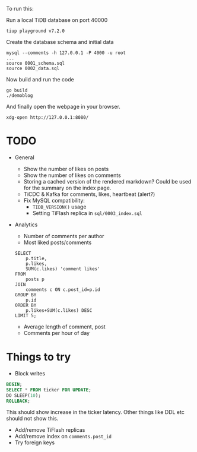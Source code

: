 To run this:

Run a local TiDB database on port 40000

```
tiup playground v7.2.0
```

Create the database schema and initial data

```
mysql --comments -h 127.0.0.1 -P 4000 -u root
...
source 0001_schema.sql
source 0002_data.sql
```

Now build and run the code

```
go build
./demoblog
```

And finally open the webpage in your browser.
```
xdg-open http://127.0.0.1:8080/
```

# TODO

- General
    - Show the number of likes on posts
    - Show the number of likes on comments
    - Storing a cached version of the rendered markdown? Could be used for the summary on the index page.
    - TiCDC & Kafka for comments, likes, heartbeat (alert?)
    - Fix MySQL compatibility:
        - `TIDB_VERSION()` usage
        - Setting TiFlash replica in `sql/0003_index.sql`
- Analytics
    - Number of comments per author
    - Most liked posts/comments

    ```
    SELECT
        p.title,
        p.likes,
        SUM(c.likes) 'comment likes'
    FROM
        posts p
    JOIN
        comments c ON c.post_id=p.id
    GROUP BY
        p.id
    ORDER BY
        p.likes+SUM(c.likes) DESC
    LIMIT 5;
    ```
    - Average length of comment, post
    - Comments per hour of day


# Things to try

- Block writes

```sql
BEGIN;
SELECT * FROM ticker FOR UPDATE;
DO SLEEP(10);
ROLLBACK;
```

This should show increase in the ticker latency. Other things like DDL etc should not show this.

- Add/remove TiFlash replicas
- Add/remove index on `comments.post_id`
- Try foreign keys
